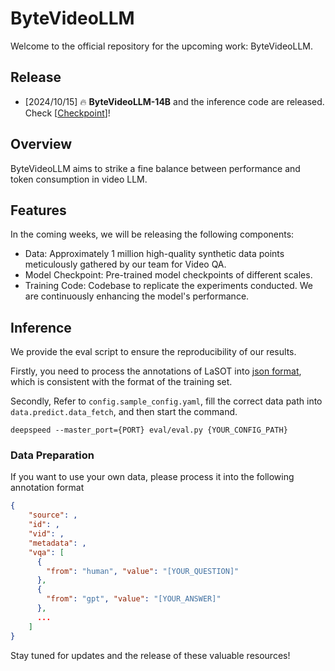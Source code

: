 # ByteVideoLLM
Welcome to the official repository for the upcoming work: ByteVideoLLM.

## Release

- [2024/10/15] 🔥 **ByteVideoLLM-14B** and the inference code are released. Check [[Checkpoint](https://huggingface.co/Hon-Wong/ByteVideoLLM-14B)]!
  

## Overview
ByteVideoLLM aims to strike a fine balance between performance and token consumption in video LLM.

## Features
In the coming weeks, we will be releasing the following components:

- Data: Approximately 1 million high-quality synthetic data points meticulously gathered by our team for Video QA.
- Model Checkpoint: Pre-trained model checkpoints of different scales.
- Training Code: Codebase to replicate the experiments conducted.
We are continuously enhancing the model's performance.

## Inference

We provide the eval script to ensure the reproducibility of our results.

Firstly, you need to process the annotations of LaSOT into [json format](#data-preparation), which is consistent with the format of the training set.

Secondly, Refer to `config.sample_config.yaml`, fill the correct data path into `data.predict.data_fetch`, and then start the command.

```
deepspeed --master_port={PORT} eval/eval.py {YOUR_CONFIG_PATH}
```

### Data Preparation

If you want to use your own data, please process it into the following annotation format

```json
{
    "source": ,
    "id": ,
    "vid": ,
    "metadata": ,
    "vqa": [
      {
        "from": "human", "value": "[YOUR_QUESTION]"
      },
      {
        "from": "gpt", "value": "[YOUR_ANSWER]"
      },
      ...
    ]
}
```

Stay tuned for updates and the release of these valuable resources!

